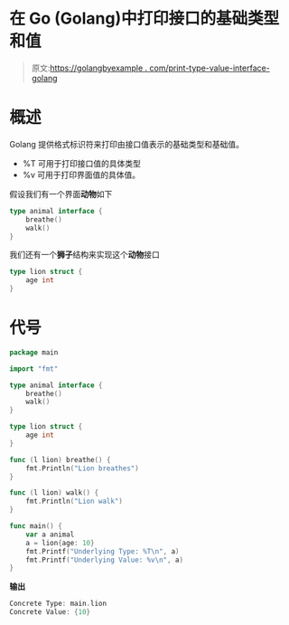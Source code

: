 # 在 Go (Golang)中打印接口的基础类型和值

> 原文:[https://golangbyexample . com/print-type-value-interface-golang](https://golangbyexample.com/print-type-value-interface-golang)

# **概述**

Golang 提供格式标识符来打印由接口值表示的基础类型和基础值。

*   %T 可用于打印接口值的具体类型
*   %v 可用于打印界面值的具体值。

假设我们有一个界面**动物**如下

```go
type animal interface {
    breathe()
    walk()
}
```

我们还有一个**狮子**结构来实现这个**动物**接口

```go
type lion struct {
    age int
}
```

# **代号**

```go
package main

import "fmt"

type animal interface {
    breathe()
    walk()
}

type lion struct {
    age int
}

func (l lion) breathe() {
    fmt.Println("Lion breathes")
}

func (l lion) walk() {
    fmt.Println("Lion walk")
}

func main() {
    var a animal
    a = lion{age: 10}
    fmt.Printf("Underlying Type: %T\n", a)
    fmt.Printf("Underlying Value: %v\n", a)
}
```

**输出**

```go
Concrete Type: main.lion
Concrete Value: {10}
```